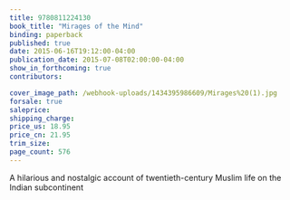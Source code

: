 ```yaml
---
title: 9780811224130
book_title: "Mirages of the Mind"
binding: paperback
published: true
date: 2015-06-16T19:12:00-04:00
publication_date: 2015-07-08T02:00:00-04:00
show_in_forthcoming: true
contributors:

cover_image_path: /webhook-uploads/1434395986609/Mirages%20(1).jpg
forsale: true
saleprice:
shipping_charge:
price_us: 18.95
price_cn: 21.95
trim_size:
page_count: 576
---
```

A hilarious and nostalgic account of twentieth-century Muslim life on the Indian subcontinent


